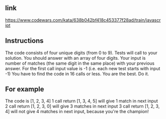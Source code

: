 ## link
https://www.codewars.com/kata/638b042bf418c453377f28ad/train/javascript

## Instructions

The code consists of four unique digits (from 0 to 9).
Tests will call to your solution. You should answer with an array of four digits.
Your input is number of matches (the same digit in the same place) with your previous answer. For the first call input value is -1 (i.e. each new test starts with input -1)
You have to find the code in 16 calls or less. You are the best. Do it.

## For example
The code is [1, 2, 3, 4]
1 call return [1, 3, 4, 5] will give 1 match in next input
2 call return [1, 2, 3, 0] will give 3 matches in next input
3 call return [1, 2, 3, 4] will not give 4 matches in next input, because you're the champion!

